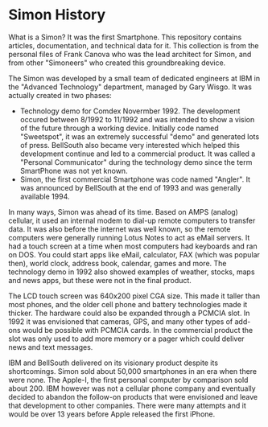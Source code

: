 # Simon History
What is a Simon? It was the first Smartphone. This repository contains articles, documentation, and technical data for it. This collection is from the personal files of Frank Canova who was the lead architect for Simon, and from other "Simoneers" who created this groundbreaking device.

The Simon was developed by a small team of dedicated engineers at IBM in the "Advanced Technology" department, managed by Gary Wisgo. It was actually created in two phases:
* Technology demo for Comdex Novermber 1992. The development occured between 8/1992 to 11/1992 and was intended to show a vision of the future through a working device. Initially code named "Sweetspot", it was an extremely successful "demo" and generated lots of press. BellSouth also became very interested which helped this development continue and led to a commercial product. It was called a "Personal Communicator" during the technology demo since the term SmartPhone was not yet known.
* Simon, the first commercial Smartphone was code named "Angler". It was announced by BellSouth at the end of 1993 and was generally available 1994.

In many ways, Simon was ahead of its time. Based on AMPS (analog) cellular, it used an internal modem to dial-up remote computers to transfer data. It was also before the internet was well known, so the remote computers were generally running Lotus Notes to act as eMail servers. It had a touch screen at a time when most computers had keyboards and ran on DOS. You could start apps like eMail, calculator, FAX (which was popular then), world clock, address book, calendar, games and more. The technology demo in 1992 also showed examples of weather, stocks, maps and news apps, but these were not in the final product. 

The LCD touch screen was 640x200 pixel CGA size. This made it taller than most phones, and the older cell phone and battery technologies made it thicker. The hardware could also be expanded through a PCMCIA slot. In 1992 it was envisioned that cameras, GPS, and many other types of add-ons would be possible with PCMCIA cards. In the commercial product the slot was only used to add more memory or a pager which could deliver news and text messages.

IBM and BellSouth delivered on its visionary product despite its shortcomings. Simon sold about 50,000 smartphones in an era when there were none. The Apple-I, the first personal computer by comparison sold about 200. IBM however was not a cellular phone company and eventually decided to abandon the follow-on products that were envisioned and leave that development to other companies. There were many attempts and it would be over 13 years before Apple released the first iPhone.
